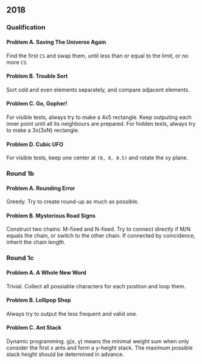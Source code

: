 ## 2018

### Qualification

#### Problem A. Saving The Universe Again

Find the first `CS` and swap them, until less than or equal to the limit, or no more `CS`.

#### Problem B. Trouble Sort

Sort odd and even elements separately, and compare adjacent elements.

#### Problem C. Go, Gopher!

For visible tests, always try to make a 4x5 rectangle. Keep outputing each inner point until all its neighbours are prepared.
For hidden tests, always try to make a 3x(3xN) rectangle.

#### Problem D. Cubic UFO

For visible tests, keep one center at `(0, 0, 0.5)` and rotate the xy plane.

### Round 1b

#### Problem A. Rounding Error

Greedy. Try to create round-up as much as possible.

#### Problem B. Mysterious Road Signs

Construct two chains: M-fixed and N-fixed. Try to connect directly if M/N equals the chain, or switch to the other chain. If connected by coincidence, inherit the chain length.

### Round 1c

#### Problem A. A Whole New Word

Trivial. Collect all possiable characters for each position and loop them.

#### Problem B. Lollipop Shop

Always try to output the less frequent and valid one.

#### Problem C. Ant Stack

Dynamic programming. g(x, y) means the minimal weight sum when only consider the first x ants and form a y-height stack. The maximum possible stack height should be determined in advance.
